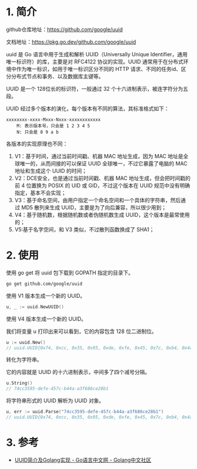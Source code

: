 # 1. 简介

github仓库地址：https://github.com/google/uuid

文档地址：https://pkg.go.dev/github.com/google/uuid

uuid 是 Go 语言中用于生成和解析 UUID（Universally Unique Identifier，通用唯一标识符）的库，主要是对 RFC4122 协议的实现。UUID 通常用于在分布式环境中作为唯一标识，如用于唯一标识区分不同的 HTTP 请求、不同的任务id、区分分布式节点和事务、以及数据库主键等。

UUID 是一个 128位长的标识符，一般通过 32 个十六进制表示，被连字符分为五段。

UUID 经过多个版本的演化，每个版本有不同的算法，其标准格式如下：

```
xxxxxxxx-xxxx-Mxxx-Nxxx-xxxxxxxxxxxx
    M: 表示版本号，只会是 1 2 3 4 5
    N: 只会是 8 9 a b
```

各版本的实现原理也不同：

1. V1：基于时间，通过当前时间戳、机器 MAC 地址生成，因为 MAC 地址是全球唯一的，从而间接的可以保证 UUID 全球唯一，不过它暴露了电脑的 MAC 地址和生成这个 UUID 的时间；
2. V2：DCE安全，也是通过当前时间戳、机器 MAC 地址生成，但会把时间戳的前 4 位置换为 POSIX 的 UID 或 GID，不过这个版本在 UUID 规范中没有明确指定，基本不会实现；
3. V3：基于命名空间，由用户指定一个命名空间和一个具体的字符串，然后通过 MD5 散列来生成 UUID，主要是为了向后兼容，所以很少用到；
4. V4：基于随机数，根据随机数或者伪随机数生成 UUID，这个版本是最常使用的；
5. V5:基于名字空间，和 V3 类似，不过散列函数换成了 SHA1；

# 2. 使用

使用 go get 将 uuid 包下载到 GOPATH 指定的目录下。

```bash
go get github.com/google/uuid
```

使用 V1 版本生成一个新的 UUID。

```go
u, _ := uuid.NewUUID()
```

使用 V4 版本生成一个新的 UUID。

我们将变量 u 打印出来可以看到，它的内容包含 128 位二进制位。

```go
u := uuid.New()
// uuid.UUID{0x74, 0xcc, 0x35, 0x95, 0xde, 0xfe, 0x45, 0x7c, 0xb4, 0x4a, 0xa3, 0xf6, 0x86, 0xce, 0x28, 0xb1}
```

转化为字符串。

它的内容就是 UUID 的十六进制表示，中间多了四个减号分隔。

```go
u.String()
// 74cc3595-defe-457c-b44a-a3f686ce28b1
```

将字符串形式的 UUID 解析为 UUID 对象。

```go
u, err := uuid.Parse("74cc3595-defe-457c-b44a-a3f686ce28b1")
// uuid.UUID{0x74, 0xcc, 0x35, 0x95, 0xde, 0xfe, 0x45, 0x7c, 0xb4, 0x4a, 0xa3, 0xf6, 0x86, 0xce, 0x28, 0xb1}
```

# 3. 参考

* [UUID简介及Golang实现 - Go语言中文网 - Golang中文社区](https://studygolang.com/articles/28126)

